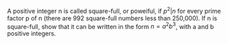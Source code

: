 A positive integer n is called square-full, or poweiful, if $p^2 | n$ for every prime factor p of n (there are 992 square-full numbers less than 250,000). If n is square-full, show that it can be written in the form $n = a^2b^3$, with a and b positive integers.
